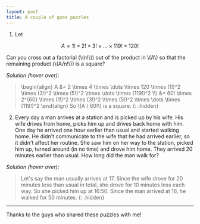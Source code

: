 ```yaml
---
layout: post
title: A couple of good puzzles
---
```


1) Let

$$A = 1! \times 2! \times 3! \times \dots \times 119! \times 120!$$

Can you cross out a factorial (\\(n!\\)) out of the product in \\(A\\) so that
the remaining product (\\(A/n!\\)) is a square?

*Solution (hover over)*:

> \begin{align}
> A &= 2 \times 4 \times \dots \times 120 \times (1!)^2 \times (3!)^2 \times (5!)^2 \times \dots \times (119!)^2
> \\\\\\
> &= 60! \times 2^{60} \times (1!)^2 \times (3!)^2 \times (5!)^2 \times \dots \times (119!)^2
> \end{align}
> So \\(A / 60!\\) is a square.
{: .hidden}

2) Every day a man arrives at a station and is picked up by his wife. His wife
drives from home, picks him up and drives back home with him. One day he
arrived one hour earlier than usual and started walking home. He didn't
communicate to the wife that he had arrived earlier, so it didn't affect her
routine. She saw him on her way to the station, picked him up, turned around
(in no time) and drove him home. They arrived 20 minutes earlier than usual.
How long did the man walk for?

*Solution (hover over)*:

> Let's say the man usually arrives at 17. Since the wife drove for 20 minutes
> less than usual in total, she drove for 10 minutes less each way. So she
> picked him up at 16:50. Since the man arrived at 16, he walked for 50
> minutes.
{: .hidden}

----

Thanks to the guys who shared these puzzles with me!
